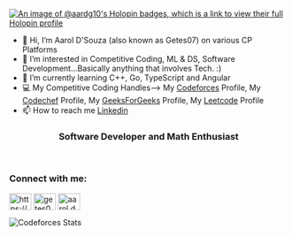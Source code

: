 [![An image of @aardg10's Holopin badges, which is a link to view their full Holopin profile](https://holopin.me/aardg10)](https://holopin.io/@aardg10)

- 👋 Hi, I’m Aarol D'Souza (also known as Getes07) on various CP Platforms
- 👀 I’m interested in Competitive Coding, ML & DS, Software Development...Basically anything that involves Tech. :)
- 🌱 I’m currently learning C++, Go, TypeScript and Angular
- 💻 My Competitive Coding Handles--> My [Codeforces](https://codeforces.com/profile/aarol.dsouza) Profile, My [Codechef](https://www.codechef.com/users/getes07) Profile, My [GeeksForGeeks](https://www.geeksforgeeks.org/user/aaroldsouza/) Profile, My [Leetcode](https://leetcode.com/AarDG10/) Profile
- 📫 How to reach me [Linkedin](https://www.linkedin.com/in/aarol-d-souza-a25893259/)
<h3 align="center">Software Developer and Math Enthusiast</h3> <br>
<h3 align="left">Connect with me:</h3>
<p align="left">
<a href="https://www.linkedin.com/in/aarol-d-souza-a25893259/" target="blank"><img align="center" src="https://raw.githubusercontent.com/rahuldkjain/github-profile-readme-generator/master/src/images/icons/Social/linked-in-alt.svg" alt="https://www.linkedin.com/in/aarol-d-souza-a25893259/" height="30" width="40" /></a>
<a href="https://www.codechef.com/users/getes07" target="blank"><img align="center" src="https://cdn.jsdelivr.net/npm/simple-icons@3.1.0/icons/codechef.svg" alt="getes07" height="30" width="40" /></a>
<a href="https://codeforces.com/profile/aarol.dsouza" target="blank"><img align="center" src="https://raw.githubusercontent.com/rahuldkjain/github-profile-readme-generator/master/src/images/icons/Social/codeforces.svg" alt="aarol.dsouza" height="30" width="40" /></a>
</p>

![Codeforces Stats](https://codeforces-readme-stats.vercel.app/api/card?username=aarol.dsouza)
<!---
AarDG10/AarDG10 is a ✨ special ✨ repository because its `README.md` (this file) appears on your GitHub profile.
You can click the Preview link to take a look at your changes.
--->
